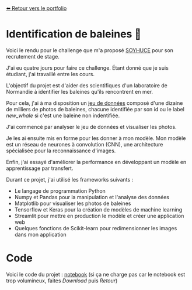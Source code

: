 [:arrow_left: Retour vers le portfolio](https://github.com/ThibaultLanthiez/Portfolio)

# Identification de baleines :whale:

Voici le rendu pour le challenge que m'a proposé [SOYHUCE](https://soyhuce.fr/) pour son recrutement de stage.

J'ai eu quatre jours pour faire ce challenge. Étant donné que je suis étudiant, j'ai travaillé entre les cours.

L'objectif du projet est d'aider des scientifiques d'un laboratoire de Normandie à identifier les baleines qu'ils rencontrent en mer.

Pour cela, j'ai à ma disposition un [jeu de données](https://www.kaggle.com/c/humpback-whale-identification/overview) composé d'une dizaine de milliers de photos de baleines, chacune identifiée par son id ou le label *new_whale* si c'est une baleine non indentifiée.

J'ai commencé par analyser le jeu de données et visualiser les photos. 

Je les ai ensuite mis en forme pour les donner à mon modèle. Mon modèle est un réseau de neurones à convolution (CNN), une architecture spécialisée pour la reconnaissance d'images. 

Enfin, j'ai essayé d'améliorer la performance en développant un modèle en apprentissage par transfert.

Durant ce projet, j'ai utilisé les frameworks suivants :
* Le langage de programmation Python
* Numpy et Pandas pour la manipulation et l'analyse des données
* Matplotlib pour visualiser les photos de baleines
* Tensorflow et Keras pour la création de modèles de machine learning
* Streamlit pour mettre en production le modèle et créer une application web
* Quelques fonctions de Scikit-learn pour redimensionner les images dans mon application

# Code

Voici le code du projet : [notebook](https://github.com/ThibaultLanthiez/identification-baleine/blob/main/Identification%20baleine.ipynb) (si ça ne charge pas car le notebook est trop volumineux, faites *Download* puis *Retour*)
